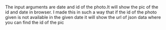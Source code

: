 The input arguments are date and id of the photo.It will show the pic of the id and date in browser.
I made this in such a way that if the id of the photo given is not available in the given date it will show the url of json data where you can find the id of the pic
